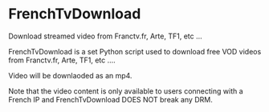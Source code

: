 # FrenchTvDownload
Download streamed video from Franctv.fr, Arte, TF1, etc ...

FrenchTvDownload is a set Python script used to download free VOD videos from Franctv.fr, Arte, TF1, etc ....

Video will be downlaoded as an mp4.

Note that the video content is only available to users connecting with a French IP and FrenchTvDownload DOES NOT break any DRM.
